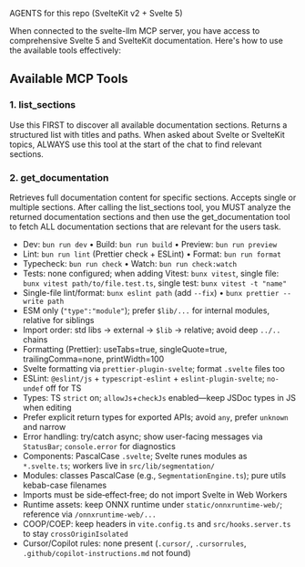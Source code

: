 AGENTS for this repo (SvelteKit v2 + Svelte 5)

When connected to the svelte-llm MCP server, you have access to comprehensive Svelte 5 and SvelteKit documentation. Here's how to use the available tools effectively:

## Available MCP Tools

### 1. list_sections

Use this FIRST to discover all available documentation sections. Returns a structured list with titles and paths.
When asked about Svelte or SvelteKit topics, ALWAYS use this tool at the start of the chat to find relevant sections.

### 2. get_documentation

Retrieves full documentation content for specific sections. Accepts single or multiple sections.
After calling the list_sections tool, you MUST analyze the returned documentation sections and then use the get_documentation tool to fetch ALL documentation sections that are relevant for the users task.

- Dev: `bun run dev` • Build: `bun run build` • Preview: `bun run preview`
- Lint: `bun run lint` (Prettier check + ESLint) • Format: `bun run format`
- Typecheck: `bun run check` • Watch: `bun run check:watch`
- Tests: none configured; when adding Vitest: `bunx vitest`, single file: `bunx vitest path/to/file.test.ts`, single test: `bunx vitest -t "name"`
- Single-file lint/format: `bunx eslint path` (add `--fix`) • `bunx prettier --write path`
- ESM only (`"type":"module"`); prefer `$lib/...` for internal modules, relative for siblings
- Import order: std libs → external → `$lib` → relative; avoid deep `../..` chains
- Formatting (Prettier): useTabs=true, singleQuote=true, trailingComma=none, printWidth=100
- Svelte formatting via `prettier-plugin-svelte`; format `.svelte` files too
- ESLint: `@eslint/js` + `typescript-eslint` + `eslint-plugin-svelte`; `no-undef` off for TS
- Types: TS `strict` on; `allowJs`+`checkJs` enabled—keep JSDoc types in JS when editing
- Prefer explicit return types for exported APIs; avoid `any`, prefer `unknown` and narrow
- Error handling: try/catch async; show user-facing messages via `StatusBar`; `console.error` for diagnostics
- Components: PascalCase `.svelte`; Svelte runes modules as `*.svelte.ts`; workers live in `src/lib/segmentation/`
- Modules: classes PascalCase (e.g., `SegmentationEngine.ts`); pure utils kebab-case filenames
- Imports must be side‑effect‑free; do not import Svelte in Web Workers
- Runtime assets: keep ONNX runtime under `static/onnxruntime-web/`; reference via `/onnxruntime-web/...`
- COOP/COEP: keep headers in `vite.config.ts` and `src/hooks.server.ts` to stay `crossOriginIsolated`
- Cursor/Copilot rules: none present (`.cursor/`, `.cursorrules`, `.github/copilot-instructions.md` not found)
